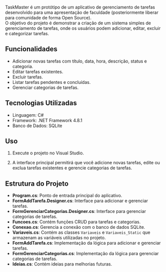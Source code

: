 
TaskMaster é um protótipo de um aplicativo de gerenciamento de tarefas desenvolvido para uma apresentação de faculdade (posteriormente liberar para comunidade de forma Open Source).  
O objetivo do projeto é demonstrar a criação de um sistema simples de gerenciamento de tarefas, onde os usuários podem adicionar, editar, excluir e categorizar tarefas.

## Funcionalidades
- Adicionar novas tarefas com título, data, hora, descrição, status e categoria.
- Editar tarefas existentes.
- Excluir tarefas.
- Listar tarefas pendentes e concluídas.
- Gerenciar categorias de tarefas.

## Tecnologias Utilizadas
- Linguagem: C#
- Framework: .NET Framework 4.8.1
- Banco de Dados: SQLite

## Uso

1. Execute o projeto no Visual Studio.

2. A interface principal permitirá que você adicione novas tarefas, edite ou exclua tarefas existentes e gerencie categorias de tarefas.


## Estrutura do Projeto

- **Program.cs**: Ponto de entrada principal do aplicativo.
- **FormAddTarefa.Designer.cs**: Interface para adicionar e gerenciar tarefas.
- **FormGerenciarCategorias.Designer.cs**: Interface para gerenciar categorias de tarefas.
- **Funcoes.cs**: Contém funções CRUD para tarefas e categorias.
- **Conexao.cs**: Gerencia a conexão com o banco de dados SQLite.
- **Variaveis.cs**: Contém as classes `Variaveis` e `Variaveis_Static` que armazenam as variáveis utilizadas no projeto.
- **FormAddTarefa.cs**: Implementação da lógica para adicionar e gerenciar tarefas.
- **FormGerenciarCategorias.cs**: Implementação da lógica para gerenciar categorias de tarefas.
- **Ideias.cs**: Contém ideias para melhorias futuras.
